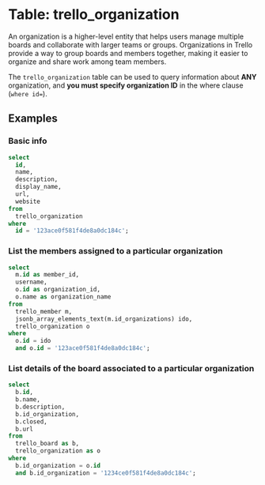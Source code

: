 # Table: trello_organization

An organization is a higher-level entity that helps users manage multiple boards and collaborate with larger teams or groups. Organizations in Trello provide a way to group boards and members together, making it easier to organize and share work among team members.

The `trello_organization` table can be used to query information about **ANY** organization, and **you must specify organization ID** in the where clause (`where id=`).

## Examples

### Basic info

```sql
select
  id,
  name,
  description,
  display_name,
  url,
  website
from
  trello_organization
where
  id = '123ace0f581f4de8a0dc184c';
```

### List the members assigned to a particular organization

```sql
select
  m.id as member_id,
  username,
  o.id as organization_id,
  o.name as organization_name
from
  trello_member m,
  jsonb_array_elements_text(m.id_organizations) ido,
  trello_organization o
where
  o.id = ido
  and o.id = '123ace0f581f4de8a0dc184c';
```

### List details of the board associated to a particular organization

```sql
select
  b.id,
  b.name,
  b.description,
  b.id_organization,
  b.closed,
  b.url
from
  trello_board as b,
  trello_organization as o
where
  b.id_organization = o.id
  and b.id_organization = '1234ce0f581f4de8a0dc184c';
```